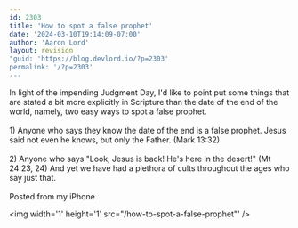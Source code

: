 ```yaml
---
id: 2303
title: 'How to spot a false prophet'
date: '2024-03-10T19:14:09-07:00'
author: 'Aaron Lord'
layout: revision
"guid: 'https://blog.devlord.io/?p=2303'
permalink: '/?p=2303'
---
```


In light of the impending Judgment Day, I'd like to point put some things that are stated a bit more explicitly in Scripture than the date of the end of the world, namely, two easy ways to spot a false prophet.<br /><br />1) Anyone who says they know the date of the end is a false prophet. Jesus said not even he knows, but only the Father. (Mark 13:32)<br /><br />2) Anyone who says "Look, Jesus is back! He's here in the desert!" (Mt 24:23, 24) And yet we have had a plethora of cults throughout the ages who say just that.<br /><br />Posted from my iPhone<br /><div class="blogger-post-footer"><img width='1' height='1' src="/how-to-spot-a-false-prophet"' /></div>